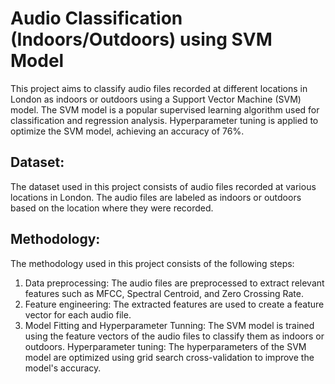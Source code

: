 # Audio Classification (Indoors/Outdoors) using SVM Model
This project aims to classify audio files recorded at different locations in London as indoors or outdoors using a Support Vector Machine (SVM) model. The SVM model is a popular supervised learning algorithm used for classification and regression analysis. Hyperparameter tuning is applied to optimize the SVM model, achieving an accuracy of 76%.

## Dataset:
The dataset used in this project consists of audio files recorded at various locations in London. The audio files are labeled as indoors or outdoors based on the location where they were recorded.

## Methodology:
The methodology used in this project consists of the following steps:
1. Data preprocessing: The audio files are preprocessed to extract relevant features such as MFCC, Spectral Centroid, and Zero Crossing Rate.
2. Feature engineering: The extracted features are used to create a feature vector for each audio file.
3. Model Fitting and Hyperparameter Tunning: The SVM model is trained using the feature vectors of the audio files to classify them as indoors or outdoors.
Hyperparameter tuning: The hyperparameters of the SVM model are optimized using grid search cross-validation to improve the model's accuracy.
